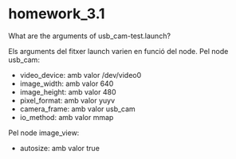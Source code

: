 # homework_3.1

What are the arguments of usb_cam-test.launch? 

Els arguments del fitxer launch varien en funció del node.
Pel node usb_cam:
- video_device: amb valor /dev/video0
- image_width: amb valor 640 
- image_height: amb valor 480
- pixel_format: amb valor yuyv
- camera_frame: amb valor usb_cam
- io_method: amb valor mmap

Pel node image_view:
- autosize: amb valor true
